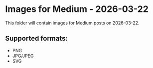 # Images for Medium - 2026-03-22

This folder will contain images for Medium posts on 2026-03-22.

## Supported formats:
- PNG
- JPG/JPEG
- SVG
